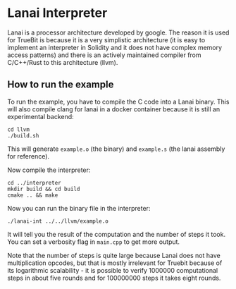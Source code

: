 # Lanai Interpreter

Lanai is a processor architecture developed by google.
The reason it is used for TrueBit is because it is a very
simplistic architecture (it is easy to implement an interpreter
in Solidity and it does not have complex memory access patterns)
and there is an actively maintained compiler from C/C++/Rust
to this architecture (llvm).

## How to run the example

To run the example, you have to compile the C code into a
Lanai binary. This will also compile clang for lanai in a docker container
because it is still an experimental backend:

    cd llvm
    ./build.sh

This will generate ``example.o`` (the binary) and ``example.s``
(the lanai assembly for reference).

Now compile the interpreter:

    cd ../interpreter
    mkdir build && cd build
    cmake .. && make

Now you can run the binary file in the interpreter:

    ./lanai-int ../../llvm/example.o

It will tell you the result of the computation and the number
of steps it took. You can set a verbosity flag in ``main.cpp``
to get more output.

Note that the number of steps is quite large because Lanai does not
have multiplication opcodes, but that is mostly irrelevant for
Truebit because of its logarithmic scalability - it is possible to
verify 1000000 computational steps in about five rounds and
for 100000000 steps it takes eight rounds. 